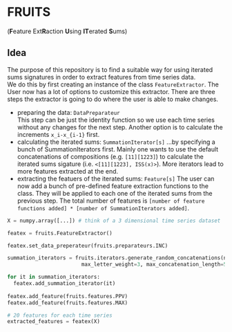 # FRUITS
(**F**eature Ext**R**action **U**sing **IT**erated **S**ums) <br>

## Idea
The purpose of this repository is to find a suitable way for using iterated sums signatures in order to extract features from time series data.
<br>
We do this by first creating an instance of the class `FeatureExtractor`. The User now has a lot of options to customize this extractor.
There are three steps the extractor is going to do where the user is able to make changes.
- preparing the data: `DataPreparateur`<br>
  This step can be just the identity function so we use each time series without any changes for the next step. Another option is to calculate the increments `x_i-x_{i-1}` first.
- calculating the iterated sums: `SummationIterator[s]`
  ...by specifying a bunch of SummationIterators first. Mainly one wants to use the default concatenations of compositions (e.g. `[11][1223]`) to calculate the iterated sums sigature (i.e. `<[11][1223], ISS(x)>`). More iterators lead to more features extracted at the end.
- extracting the featuers of the iterated sums: `Feature[s]`
  The user can now add a bunch of pre-defined feature extraction functions to the class. They will be applied to each one of the iterated sums from the previous step. The total number of features is `[number of feature functions added] * [number of SummationIterators added]`.
```python
X = numpy.array([...]) # think of a 3 dimensional time series dataset

featex = fruits.FeatureExtractor()

featex.set_data_preperateur(fruits.preparateurs.INC)

summation_iterators = fruits.iterators.generate_random_concatenations(number=10, dim=3, 
                        max_letter_weight=3, max_concatenation_length=5)

for it in summation_iterators:
  featex.add_summation_iterator(it)
  
featex.add_feature(fruits.features.PPV)
featex.add_feature(fruits.features.MAX)

# 20 features for each time series
extracted_features = featex(X)
```
